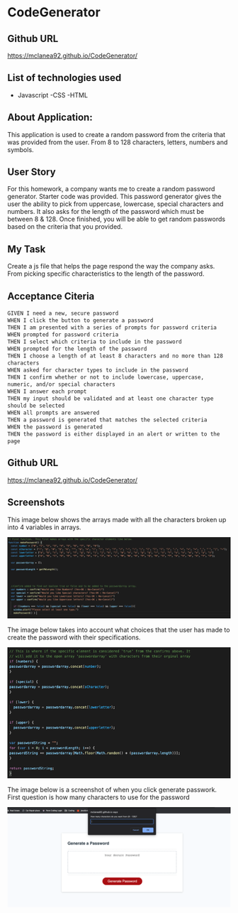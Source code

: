 # CodeGenerator

## Github URL
https://mclanea92.github.io/CodeGenerator/

## List of technologies used
- Javascript
-CSS
-HTML

## About Application:
This application is used to create a random password from the criteria that was provided from the user. From 8 to 128 characters, letters, numbers and symbols.  


## User Story
For this homework, a company wants me to create a random password generator.  Starter code was provided.  This password generator
gives the user the ability to pick from uppercase, lowercase, special characters and numbers.  It also asks for the length of the 
password which must be between 8 & 128.  Once finished, you will be able to get random passwords based on the criteria that you 
provided.

## My Task
Create a js file that helps the page respond the way the company asks.  From picking specific characteristics to the length of the password.

## Acceptance Citeria

```
GIVEN I need a new, secure password
WHEN I click the button to generate a password
THEN I am presented with a series of prompts for password criteria
WHEN prompted for password criteria
THEN I select which criteria to include in the password
WHEN prompted for the length of the password
THEN I choose a length of at least 8 characters and no more than 128 characters
WHEN asked for character types to include in the password
THEN I confirm whether or not to include lowercase, uppercase, numeric, and/or special characters
WHEN I answer each prompt
THEN my input should be validated and at least one character type should be selected
WHEN all prompts are answered
THEN a password is generated that matches the selected criteria
WHEN the password is generated
THEN the password is either displayed in an alert or written to the page
```

## Github URL
https://mclanea92.github.io/CodeGenerator/


## Screenshots
This image below shows the arrays made with all the characters broken up into 4 variables in arrays.

![Arrays of special characters for the code generator to pull from.](./array.png)



The image below takes into account what choices that the user has made to create the password with their specifications.

![selector for specific elements to create the password.](./password.png)


The image below is a screenshot of when you click generate passwork.  First question is how many characters to use for the password

![image of screen with first question](./question.png)

